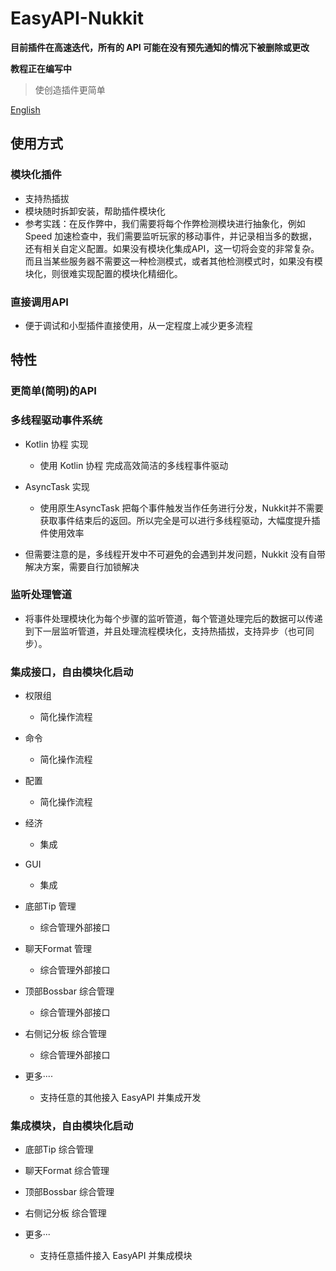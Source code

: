 # EasyAPI-Nukkit

**目前插件在高速迭代，所有的 API 可能在没有预先通知的情况下被删除或更改**

**教程正在编写中**

> 使创造插件更简单

[English](README.md)

## 使用方式

### 模块化插件

- 支持热插拔
- 模块随时拆卸安装，帮助插件模块化
- 参考实践：在反作弊中，我们需要将每个作弊检测模块进行抽象化，例如 Speed 加速检查中，我们需要监听玩家的移动事件，并记录相当多的数据，还有相关自定义配置。如果没有模块化集成API，这一切将会变的非常复杂。而且当某些服务器不需要这一种检测模式，或者其他检测模式时，如果没有模块化，则很难实现配置的模块化精细化。

### 直接调用API

- 便于调试和小型插件直接使用，从一定程度上减少更多流程

## 特性

### 更简单(简明)的API

### 多线程驱动事件系统

- Kotlin 协程 实现

	- 使用 Kotlin 协程 完成高效简洁的多线程事件驱动

- AsyncTask 实现

	- 使用原生AsyncTask 把每个事件触发当作任务进行分发，Nukkit并不需要获取事件结束后的返回。所以完全是可以进行多线程驱动，大幅度提升插件使用效率

- 但需要注意的是，多线程开发中不可避免的会遇到并发问题，Nukkit 没有自带解决方案，需要自行加锁解决

### 监听处理管道

- 将事件处理模块化为每个步骤的监听管道，每个管道处理完后的数据可以传递到下一层监听管道，并且处理流程模块化，支持热插拔，支持异步（也可同步）。

### 集成接口，自由模块化启动

- 权限组

	- 简化操作流程

- 命令

	- 简化操作流程

- 配置

	- 简化操作流程

- 经济

	- 集成

- GUI

	- 集成

- 底部Tip 管理

	- 综合管理外部接口

- 聊天Format 管理

	- 综合管理外部接口

- 顶部Bossbar 综合管理

	- 综合管理外部接口

- 右侧记分板 综合管理

	- 综合管理外部接口

- 更多····

	- 支持任意的其他接入 EasyAPI 并集成开发

###  集成模块，自由模块化启动

- 底部Tip 综合管理
- 聊天Format 综合管理
- 顶部Bossbar 综合管理
- 右侧记分板 综合管理
- 更多···

	- 支持任意插件接入 EasyAPI 并集成模块
